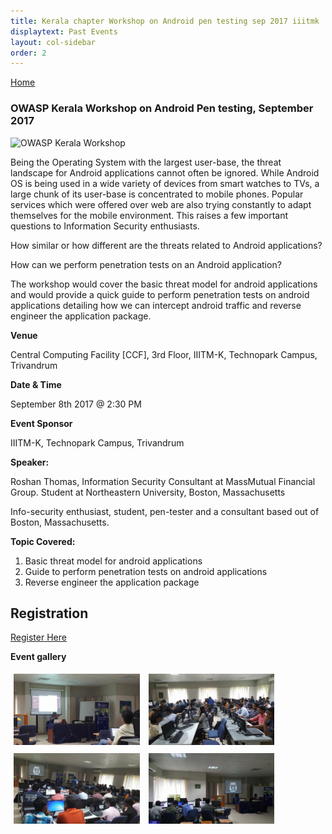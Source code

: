```yaml
---
title: Kerala chapter Workshop on Android pen testing sep 2017 iiitmk
displaytext: Past Events
layout: col-sidebar
order: 2
---
```

[Home](../index.html)

### OWASP Kerala Workshop on Android Pen testing, September 2017

![OWASP Kerala Workshop](../assets/images/september.jpg)


Being the Operating System with the largest user-base, the threat landscape for Android applications cannot often be ignored. While Android OS is being used in a wide variety of devices from smart watches to TVs, a large chunk of its user-base is concentrated to mobile phones. Popular services which were offered over web are also trying constantly to adapt themselves for the mobile environment. This raises a few important questions to Information Security enthusiasts.

How similar or how different are the threats related to Android applications?

How can we perform penetration tests on an Android application?

The workshop would cover the basic threat model for android applications and would provide a quick guide to perform penetration tests on android applications detailing how we can intercept android traffic and reverse engineer the application package.

**Venue**

   Central Computing Facility [CCF], 3rd Floor, IIITM-K, Technopark Campus, Trivandrum

**Date & Time**

   September 8th 2017 @ 2:30 PM

**Event Sponsor**

   IIITM-K, Technopark Campus, Trivandrum

**Speaker:**

Roshan Thomas, Information Security Consultant at MassMutual Financial Group. Student at Northeastern University, Boston, Massachusetts

Info-security enthusiast, student, pen-tester and a consultant based out of Boston, Massachusetts.


**Topic Covered:**

   1. Basic threat model for android applications
   2. Guide to perform penetration tests on android applications
   3. Reverse engineer the application package


## Registration    

[Register Here](https://www.eventbrite.com/e/workshop-on-android-application-penetration-testing-tickets-37384870153) 

**Event gallery**

<div class="col">
	<a href="../assets/images/september_2017.jpg" target="new"><img src="../assets/images/september_2017.jpg" style="display: inline-block;max-width: 98%;height: auto;width: 40%;margin: 1%;" alt="Audience" title="Audience"/></a>
	<a href="../assets/images/september_2017_1.jpg" target="new"><img src="../assets/images/september_2017_1.jpg" style="display: inline-block;max-width: 98%;height: auto;width: 40%;margin: 1%;" alt="Sreenath sasikumar" title="Sreenath Sasikumar" /></a>
	<a href="../assets/images/september_2017_2.jpg" target="new"><img src="../assets/images/september_2017_2.jpg"  style="display: inline-block;max-width: 98%;height: auto;width: 40%;margin: 1%;" alt="Team" title="Team" /></a>
	<a href="../assets/images/september_2017_3.jpg" target="new"><img src="../assets/images/september_2017_3.jpg"  style="display: inline-block;max-width: 98%;height: auto;width: 40%;margin: 1%;" alt="Team" title="Team" /></a>
</div> 
